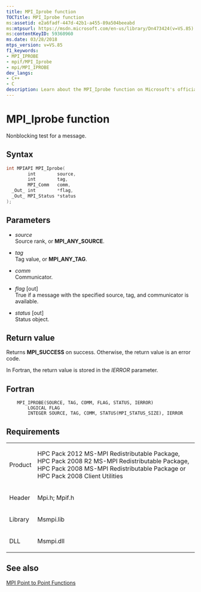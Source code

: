 ```yaml
---
title: MPI_Iprobe function
TOCTitle: MPI_Iprobe function
ms:assetid: e2a6fadf-447d-42b1-a455-89a504beeabd
ms:mtpsurl: https://msdn.microsoft.com/en-us/library/Dn473424(v=VS.85)
ms:contentKeyID: 59360960
ms.date: 03/28/2018
mtps_version: v=VS.85
f1_keywords:
- MPI_IPROBE
- mpif/MPI_Iprobe
- mpi/MPI_IPROBE
dev_langs:
- C++
- C
description: Learn about the MPI_Iprobe function on Microsoft's official site. Understand its syntax, parameters, return values, and related requirements.
---
```


# MPI\_Iprobe function

Nonblocking test for a message.

## Syntax

``` c++
int MPIAPI MPI_Iprobe(
        int        source,
        int        tag,
        MPI_Comm   comm,
  _Out_ int        *flag,
  _Out_ MPI_Status *status
);
```

## Parameters

  - *source*  
    Source rank, or  **MPI\_ANY\_SOURCE**.

  - *tag*  
    Tag value, or **MPI\_ANY\_TAG**.

  - *comm*  
    Communicator.

  - *flag* \[out\]  
    True if a message with the specified source, tag, and communicator is available.

  - *status* \[out\]  
    Status object.

## Return value

Returns **MPI\_SUCCESS** on success. Otherwise, the return value is an error code.

In Fortran, the return value is stored in the *IERROR* parameter.

## Fortran

``` FORTRAN
    MPI_IPROBE(SOURCE, TAG, COMM, FLAG, STATUS, IERROR)
        LOGICAL FLAG
        INTEGER SOURCE, TAG, COMM, STATUS(MPI_STATUS_SIZE), IERROR
```

## Requirements

<table>
<colgroup>
<col  />
<col  />
</colgroup>
<tbody>
<tr class="odd">
<td><p>Product</p></td>
<td><p>HPC Pack 2012 MS-MPI Redistributable Package, HPC Pack 2008 R2 MS-MPI Redistributable Package, HPC Pack 2008 MS-MPI Redistributable Package or HPC Pack 2008 Client Utilities</p></td>
</tr>
<tr class="even">
<td><p>Header</p></td>
<td>Mpi.h;
Mpif.h</td>
</tr>
<tr class="odd">
<td><p>Library</p></td>
<td>Msmpi.lib</td>
</tr>
<tr class="even">
<td><p>DLL</p></td>
<td>Msmpi.dll</td>
</tr>
</tbody>
</table>


## See also

[MPI Point to Point Functions](mpi-point-to-point-functions.md)

